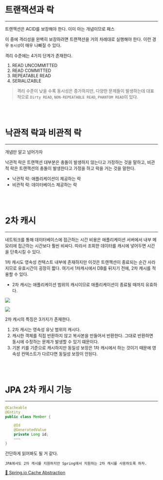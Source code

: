 # 트랜잭션과 락
---
트랜잭션은 ACID를 보장해야 한다. 이미 아는 개념이므로 패스

이 중에 격리성을 완벽히 보장하려면 트랜잭션을 거의 차례대로 실행해야 한다. 이런 경우 `동시성`이 매우 나빠질 수 있다.

격리 수준에는 4가지 단계가 존재한다.

1. READ UNCOMMITTED
2. READ COMMITTED
3. REPEATABLE READ
4. SERIALIZABLE

> 격리 수준이 낮을 수록 동시성은 증가하지만, 다양한 문제들이 발생하는데 대표적으로 `Dirty READ`, `NON-REPEATABLE READ`, `PHANTOM READ`이 있다.

<br></br>

# 낙관적 락과 비관적 락
---
개념만 알고 넘어가자

낙관적 락은 트랜잭션 대부분은 충돌이 발생하지 않는다고 가정하는 것을 말하고, 비관적 락은 트랜잭션의 충돌이 발생한다고 가정을 하고 락을 거는 것을 말한다.
- 낙관적 락: 애플리케이션이 제공하는 락
- 비관적 락: 데이터베이스 제공하는 락

<br></br>

# 2차 캐시
---
네트워크를 통해 데이터베이스에 접근하는 시간 비용은 애플리케이션 서버에서 내부 메모리에 접근하는 시간보다 훨씬 비싸다. 따라서 조회한 데이터를 캐시에 넣어두면 시간을 단축시킬 수 있다.

1차 캐시도 영속성 컨텍스트 내부에 존재하지만 이것은 트랜잭션이 종료되는 순간 사라지므로 유효시간이 굉장히 짧다. 여기서 1차캐시에서 DB를 뒤지기 전에, 2차 캐시를 적용할 수 있다.
- 2차 캐시는 애플리케이션 범위의 캐시이므로 애플리케이션이 종료될 때까지 유효하다.

![](image/orm11.png)

![](image/orm12.png)

2차 캐시의 특징은 3가지가 존재한다.
1. 2차 캐시는 영속성 유닛 범위의 캐시다.
2. 캐시한 객체를 직접 반환하지 않고 복사본을 만들어서 반환한다. 그대로 반환하면 동시에 수정하는 문제가 발생할 수 있기 떄문이다.
3. 기본 키를 기준으로 캐시하지만 동일성 보장은 1차 캐시에서 하는 것이기 때문에 영속성 컨텍스트가 다르다면 동일성 보장이 안된다.

<br></br>

# JPA 2차 캐시 기능
---
```java
@Cacheable
@Entity
public class Member {

    @Id
    @GeneratedValue
    private Long id;
    ~~~
}
```

간단하게 읽어봐도 될 거 같다.

`JPA에서도 2차 캐시를 지원하지만 Spring에서 지원하는 2차 캐시를 사용하도록 하자.`

[📗 Spring.io Cache Abstraction](https://docs.spring.io/spring-framework/docs/current/reference/html/integration.html#cache)